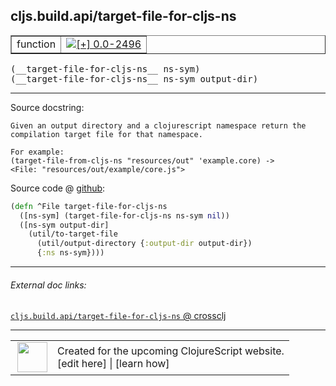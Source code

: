 ## cljs.build.api/target-file-for-cljs-ns



 <table border="1">
<tr>
<td>function</td>
<td><a href="https://github.com/cljsinfo/cljs-api-docs/tree/0.0-2496"><img valign="middle" alt="[+] 0.0-2496" title="Added in 0.0-2496" src="https://img.shields.io/badge/+-0.0--2496-lightgrey.svg"></a> </td>
</tr>
</table>


 <samp>
(__target-file-for-cljs-ns__ ns-sym)<br>
</samp>
 <samp>
(__target-file-for-cljs-ns__ ns-sym output-dir)<br>
</samp>

---





Source docstring:

```
Given an output directory and a clojurescript namespace return the
compilation target file for that namespace.

For example:
(target-file-from-cljs-ns "resources/out" 'example.core) ->
<File: "resources/out/example/core.js">
```


Source code @ [github](https://github.com/clojure/clojurescript/blob/r3169/src/clj/cljs/build/api.clj#L24-L35):

```clj
(defn ^File target-file-for-cljs-ns
  ([ns-sym] (target-file-for-cljs-ns ns-sym nil))
  ([ns-sym output-dir]
    (util/to-target-file
      (util/output-directory {:output-dir output-dir})
      {:ns ns-sym})))
```

<!--
Repo - tag - source tree - lines:

 <pre>
clojurescript @ r3169
└── src
    └── clj
        └── cljs
            └── build
                └── <ins>[api.clj:24-35](https://github.com/clojure/clojurescript/blob/r3169/src/clj/cljs/build/api.clj#L24-L35)</ins>
</pre>

-->

---



###### External doc links:

[`cljs.build.api/target-file-for-cljs-ns` @ crossclj](http://crossclj.info/fun/cljs.build.api/target-file-for-cljs-ns.html)<br>

---

 <table>
<tr><td>
<img valign="middle" align="right" width="48px" src="http://i.imgur.com/Hi20huC.png">
</td><td>
Created for the upcoming ClojureScript website.<br>
[edit here] | [learn how]
</td></tr></table>

[edit here]:https://github.com/cljsinfo/cljs-api-docs/blob/master/cljsdoc/cljs.build.api_target-file-for-cljs-ns.cljsdoc
[learn how]:https://github.com/cljsinfo/cljs-api-docs/wiki/cljsdoc-files

<!--

This information was too distracting to show to readers, but I'll leave it
commented here since it is helpful to:

- pretty-print the data used to generate this document
- and show how to retrieve that data



The API data for this symbol:

```clj
{:return-type File,
 :ns "cljs.build.api",
 :name "target-file-for-cljs-ns",
 :signature ["[ns-sym]" "[ns-sym output-dir]"],
 :history [["+" "0.0-2496"]],
 :type "function",
 :full-name-encode "cljs.build.api_target-file-for-cljs-ns",
 :source {:code "(defn ^File target-file-for-cljs-ns\n  ([ns-sym] (target-file-for-cljs-ns ns-sym nil))\n  ([ns-sym output-dir]\n    (util/to-target-file\n      (util/output-directory {:output-dir output-dir})\n      {:ns ns-sym})))",
          :title "Source code",
          :repo "clojurescript",
          :tag "r3169",
          :filename "src/clj/cljs/build/api.clj",
          :lines [24 35]},
 :full-name "cljs.build.api/target-file-for-cljs-ns",
 :docstring "Given an output directory and a clojurescript namespace return the\ncompilation target file for that namespace.\n\nFor example:\n(target-file-from-cljs-ns \"resources/out\" 'example.core) ->\n<File: \"resources/out/example/core.js\">"}

```

Retrieve the API data for this symbol:

```clj
;; from Clojure REPL
(require '[clojure.edn :as edn])
(-> (slurp "https://raw.githubusercontent.com/cljsinfo/cljs-api-docs/catalog/cljs-api.edn")
    (edn/read-string)
    (get-in [:symbols "cljs.build.api/target-file-for-cljs-ns"]))
```

-->
